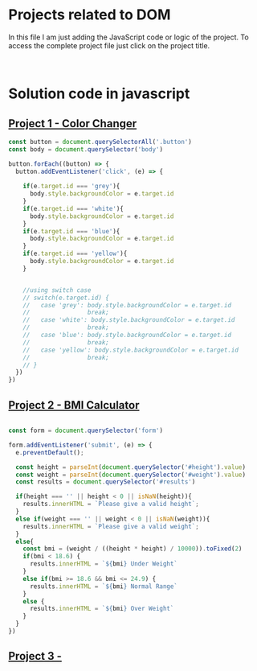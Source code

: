 # Projects related to DOM

In this file I am just adding the JavaScript code or logic of the project. To access the complete project file just click on the project title.

<br>

# Solution code in javascript

## [Project 1 - Color Changer](https://)

```javascript
const button = document.querySelectorAll('.button')
const body = document.querySelector('body')

button.forEach((button) => {
  button.addEventListener('click', (e) => {
    
    if(e.target.id === 'grey'){
      body.style.backgroundColor = e.target.id
    }
    if(e.target.id === 'white'){
      body.style.backgroundColor = e.target.id
    }
    if(e.target.id === 'blue'){
      body.style.backgroundColor = e.target.id
    }
    if(e.target.id === 'yellow'){
      body.style.backgroundColor = e.target.id
    }


    //using switch case
    // switch(e.target.id) {
    //   case 'grey': body.style.backgroundColor = e.target.id
    //                break;
    //   case 'white': body.style.backgroundColor = e.target.id
    //                break;
    //   case 'blue': body.style.backgroundColor = e.target.id
    //                break;
    //   case 'yellow': body.style.backgroundColor = e.target.id
    //                break;     
    // } 
  })
})


```


## [Project 2 - BMI Calculator](https://)

```javascript

const form = document.querySelector('form')

form.addEventListener('submit', (e) => {
  e.preventDefault();

  const height = parseInt(document.querySelector('#height').value)
  const weight = parseInt(document.querySelector('#weight').value)
  const results = document.querySelector('#results')

  if(height === '' || height < 0 || isNaN(height)){
    results.innerHTML = `Please give a valid height`;
  }
  else if(weight === '' || weight < 0 || isNaN(weight)){
    results.innerHTML = `Please give a valid weight`;
  }
  else{
    const bmi = (weight / ((height * height) / 10000)).toFixed(2)
    if(bmi < 18.6) {
      results.innerHTML = `${bmi} Under Weight`
    }
    else if(bmi >= 18.6 && bmi <= 24.9) {
      results.innerHTML = `${bmi} Normal Range`
    }
    else {
      results.innerHTML = `${bmi} Over Weight`
    }
  }
})


```


## [Project 3 - ](https://)
